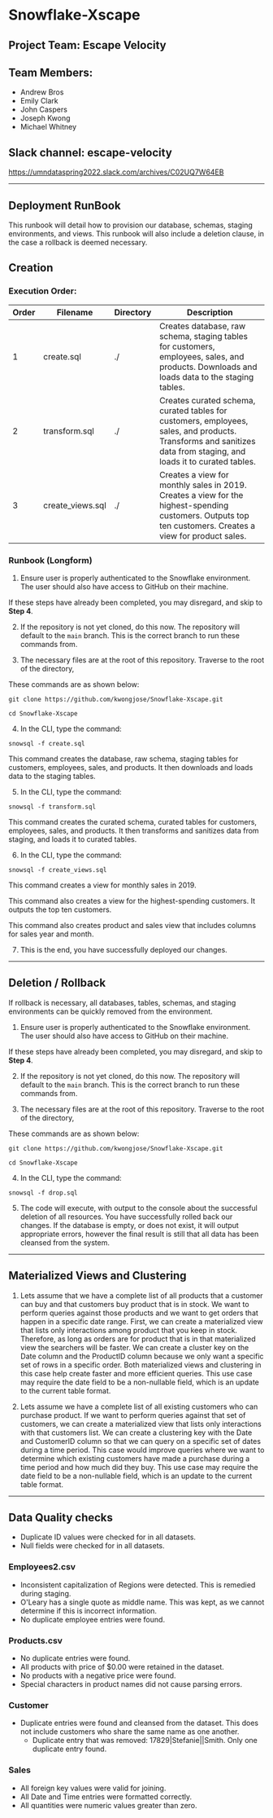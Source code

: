 # Snowflake-Xscape

## Project Team: Escape Velocity

## Team Members:

  - Andrew Bros
  - Emily Clark
  - John Caspers
  - Joseph Kwong
  - Michael Whitney

## Slack channel: escape-velocity
https://umndataspring2022.slack.com/archives/C02UQ7W64EB

-----

## Deployment RunBook
This runbook will detail how to provision our database, schemas, staging environments, and views. This runbook will also include a deletion clause, in the case a rollback is deemed necessary.

## Creation

### Execution Order:
| Order | Filename               | Directory | Description                                                                                                                                                       |
|-------|------------------------|-----------|-------------------------------------------------------------------------------------------------------------------------------------------------------------------|
| 1     | create.sql             | ./        | Creates database, raw schema, staging tables for customers, employees, sales, and products. Downloads and loads data to the staging tables.                       |
| 2     | transform.sql          | ./        | Creates curated schema, curated tables for customers, employees, sales, and products. Transforms and sanitizes data from staging, and loads it to curated tables. |
| 3     | create_views.sql       | ./        | Creates a view for monthly sales in 2019. Creates a view for the highest-spending customers. Outputs top ten customers.  Creates a view for product sales.                                                                                  

### Runbook (Longform)
1. Ensure user is properly authenticated to the Snowflake environment. The user should also have access to GitHub on their machine.

If these steps have already been completed, you may disregard, and skip to **Step 4**.

2. If the repository is not yet cloned, do this now. The repository will default to the `main` branch. This is the correct branch to run these commands from.

3.  The necessary files are at the root of this repository. Traverse to the root of the directory, 

These commands are as shown below:

``` 
git clone https://github.com/kwongjose/Snowflake-Xscape.git

cd Snowflake-Xscape
```

4. In the CLI, type the command: 
```
snowsql -f create.sql
```
This command creates the database, raw schema, staging tables for customers, employees, sales, and products. It then downloads and loads data to the staging tables.

5. In the CLI, type the command: 
```
snowsql -f transform.sql
```
This command creates the curated schema, curated tables for customers, employees, sales, and products. It then transforms and sanitizes data from staging, and loads it to curated tables.

6. In the CLI, type the command: 
```
snowsql -f create_views.sql
```
This command creates a view for monthly sales in 2019.

This command also creates a view for the highest-spending customers. It outputs the top ten customers.

This command also creates product and sales view that includes columns for sales year
and month.

7. This is the end, you have successfully deployed our changes.

---

## Deletion / Rollback
If rollback is necessary, all databases, tables, schemas, and staging environments can be quickly removed from the environment.

1. Ensure user is properly authenticated to the Snowflake environment. The user should also have access to GitHub on their machine.

If these steps have already been completed, you may disregard, and skip to **Step 4**.

2. If the repository is not yet cloned, do this now. The repository will default to the `main` branch. This is the correct branch to run these commands from.

3.  The necessary files are at the root of this repository. Traverse to the root of the directory, 

These commands are as shown below:

``` 
git clone https://github.com/kwongjose/Snowflake-Xscape.git

cd Snowflake-Xscape
```

4. In the CLI, type the command: 

```
snowsql -f drop.sql
```

5. The code will execute, with output to the console about the successful deletion of all resources. You have successfully rolled back our changes. If the database is empty, or does not exist, it will output appropriate errors, however the final result is still that all data has been cleansed from the system.

-----

## Materialized Views and Clustering
1. Lets assume that we have a complete list of all products that a customer can buy and that customers buy product that is in stock. We want to perform queries against those products and we want to get orders that happen in a specific date range. First, we can create a materialized view that lists only interactions among product that you keep in stock. Therefore, as long as orders are for product that is in that materialized view the searchers will be faster. We can create a cluster key on the Date column and the ProductID column because we only want a specific set of rows in a specific order. Both materialized views and clustering in this case help create faster and more efficient queries. This use case may require the date field to be a non-nullable field, which is an update to the current table format.

2. Lets assume we have a complete list of all existing customers who can purchase product. If we want to perform queries against that set of customers, we can create a materialized view that lists only interactions with that customers list. We can create a clustering key with the Date and CustomerID column so that we can query on a specific set of dates during a time period. This case would improve queries where we want to determine which existing customers have made a purchase during a time period and how much did they buy. This use case may require the date field to be a non-nullable field, which is an update to the current table format.

-----

## Data Quality checks

- Duplicate ID values were checked for in all datasets.
- Null fields were checked for in all datasets.

### Employees2.csv
- Inconsistent capitalization of Regions were detected. This is remedied during staging.
- O'Leary has a single quote as middle name. This was kept, as we cannot determine if this is incorrect information.
- No duplicate employee entries were found.

### Products.csv
- No duplicate entries were found.
- All products with price of $0.00 were retained in the dataset.
- No products with a negative price were found.
- Special characters in product names did not cause parsing errors.

### Customer
- Duplicate entries were found and cleansed from the dataset. This does not include customers who share the same name as one another.
  - Duplicate entry that was removed: 17829|Stefanie||Smith. Only one duplicate entry found.

### Sales
- All foreign key values were valid for joining.
- All Date and Time entries were formatted correctly.
- All quantities were numeric values greater than zero.